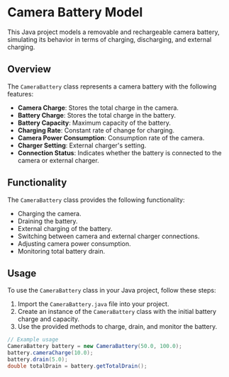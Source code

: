 # Camera Battery Model

This Java project models a removable and rechargeable camera battery, simulating its behavior in terms of charging, discharging, and external charging.

## Overview

The `CameraBattery` class represents a camera battery with the following features:
- **Camera Charge**: Stores the total charge in the camera.
- **Battery Charge**: Stores the total charge in the battery.
- **Battery Capacity**: Maximum capacity of the battery.
- **Charging Rate**: Constant rate of change for charging.
- **Camera Power Consumption**: Consumption rate of the camera.
- **Charger Setting**: External charger's setting.
- **Connection Status**: Indicates whether the battery is connected to the camera or external charger.

## Functionality

The `CameraBattery` class provides the following functionality:
- Charging the camera.
- Draining the battery.
- External charging of the battery.
- Switching between camera and external charger connections.
- Adjusting camera power consumption.
- Monitoring total battery drain.

## Usage

To use the `CameraBattery` class in your Java project, follow these steps:

1. Import the `CameraBattery.java` file into your project.
2. Create an instance of the `CameraBattery` class with the initial battery charge and capacity.
3. Use the provided methods to charge, drain, and monitor the battery.

```java
// Example usage
CameraBattery battery = new CameraBattery(50.0, 100.0);
battery.cameraCharge(10.0);
battery.drain(5.0);
double totalDrain = battery.getTotalDrain();
